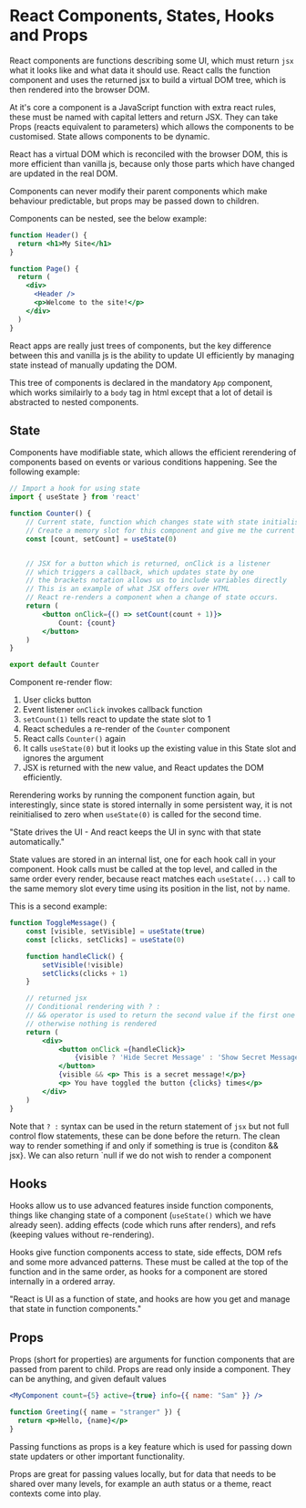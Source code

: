 # React Components, States, Hooks and Props

React components are functions describing some UI, which must return `jsx` what it looks like and what data it should use. React calls the function component and uses the returned jsx to build a virtual DOM tree, which is then rendered into the browser DOM.

At it's core a component is a JavaScript function with extra react rules, these must be named with capital letters and return JSX. They can take Props (reacts equivalent to parameters) which allows the components to be customised. State allows components to be dynamic.

React has a virtual DOM which is reconciled with the browser DOM, this is more efficient than vanilla js, because only those parts which have changed are updated in the real DOM.

Components can never modify their parent components which make behaviour predictable, but props may be passed down to children.

Components can be nested, see the below example:
```jsx
function Header() {
  return <h1>My Site</h1>
}

function Page() {
  return (
    <div>
      <Header />
      <p>Welcome to the site!</p>
    </div>
  )
}
```

React apps are really just trees of components, but the key difference between this and vanilla js is the ability to update UI efficiently by managing state instead of manually updating the DOM.

This tree of components is declared in the mandatory `App` component, which works similairly to a `body` tag in html except that a lot of detail is abstracted to nested components.



## State

Components have modifiable state, which allows the efficient rerendering of components based on events or various conditions happening. See the following example:
```jsx
// Import a hook for using state
import { useState } from 'react'

function Counter() {
    // Current state, function which changes state with state initialised to 0
    // Create a memory slot for this component and give me the current value.
    const [count, setCount] = useState(0)


    // JSX for a button which is returned, onClick is a listener
    // which triggers a callback, which updates state by one
    // the brackets notation allows us to include variables directly
    // This is an example of what JSX offers over HTML
    // React re-renders a component when a change of state occurs.
    return (
        <button onClick={() => setCount(count + 1)}>
            Count: {count}
        </button>
    )
}

export default Counter
```
Component re-render flow:
1. User clicks button
2. Event listener `onClick` invokes callback function
3. `setCount(1)` tells react to update the state slot to 1
4. React schedules a re-render of the `Counter` component
5. React calls `Counter()` again
6. It calls `useState(0)` but it looks up the existing value in this State slot and ignores the argument
7. JSX is returned with the new value, and React updates the DOM efficiently.

Rerendering works by running the component function again, but interestingly, since state is stored internally in some persistent way, it is not reinitialised to zero when `useState(0)` is called for the second time.

"State drives the UI - And react keeps the UI in sync with that state automatically."

State values are stored in an internal list, one for each hook call in your component. Hook calls must be called at the top level, and called in the same order every render, because react matches each `useState(...)` call to the same memory slot every time using its position in the list, not by name. 

This is a second example: 
```jsx
function ToggleMessage() {
    const [visible, setVisible] = useState(true)
    const [clicks, setClicks] = useState(0)

    function handleClick() {
        setVisible(!visible)
        setClicks(clicks + 1)
    }

    // returned jsx
    // Conditional rendering with ? : 
    // && operator is used to return the second value if the first one is truthy
    // otherwise nothing is rendered
    return (
        <div>
            <button onClick ={handleClick}>
                {visible ? 'Hide Secret Message' : 'Show Secret Message'}
            </button>
            {visible && <p> This is a secret message!</p>}
            <p> You have toggled the button {clicks} times</p>
        </div>
    )
}
```

Note that `? :` syntax can be used in the return statement of `jsx` but not full control flow statements, these can be done before the return. The clean way to render something if and only if something is true is {conditon && jsx}. We can also return `null if we do not wish to render a component

## Hooks

Hooks allow us to use advanced features inside function components, things like changing state of a component (`useState()` which we have already seen). adding effects (code which runs after renders), and refs (keeping values without re-rendering).

Hooks give function components access to state, side effects, DOM refs and some more advanced patterns. These must be called at the top of the function and in the same order, as hooks for a component are stored internally in a ordered array.

"React is UI as a function of state, and hooks are how you get and manage that state in function components."

## Props

Props (short for properties) are arguments for function components that are passed from parent to child. Props are read only inside a component. They can be anything, and given default values
```jsx
<MyComponent count={5} active={true} info={{ name: "Sam" }} />

function Greeting({ name = "stranger" }) {
  return <p>Hello, {name}</p>
}
```
Passing functions as props is a key feature which is used for passing down state updaters or other important functionality.

Props are great for passing values locally, but for data that needs to be shared over many levels, for example an auth status or a theme, react contexts come into play.